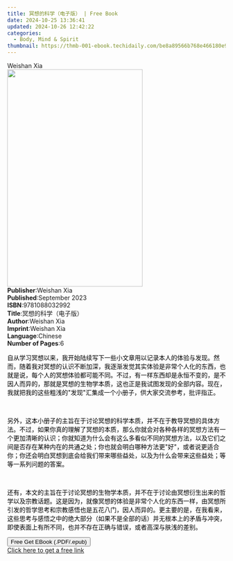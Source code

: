 ```yaml
---
title: 冥想的科学（电子版） | Free Book
date: 2024-10-25 13:36:41
updated: 2024-10-26 12:42:22
categories:
  - Body, Mind & Spirit
thumbnail: https://thmb-001-ebook.techidaily.com/be8a89566b768e466180e9c98059af22a30264b6c48395f66ddab42c0927edff.jpg
---
```

<main id="book-container">
  <div class="flex flex-col">
    <div class="book-brief flex-1 py-6 px-4 sm:p-6 md:py-10 md:px-8">
      <!-- brief-->
      <div class="book-brief-main">Weishan Xia</div>
    </div>
    <div
      class="book-meta-info flex-1 grid gap-4 col-start-1 col-end-3 row-start-1 sm:mb-6 sm:grid-cols-4 lg:gap-6 lg:col-start-2 lg:row-end-6 lg:row-span-6 lg:mb-0"
    >
      <div
        class="book-meta-info-left place-content-center mt-4 p-4 text-sm leading-6 col-start-2 col-span-2 dark:text-slate-400"
      >
        <img
          class="w-full h-500 object-cover rounded-lg sm:h-255 sm:col-span-2 lg:col-span-full"
          src="https://img-001-ebook.techidaily.com/9fcb443c713097530a43c6000bf8e13e889c1e4081b14eb7ca6142e99cc618c0.jpg"
          alt=""
          width="312"
          height="500"
        />
      </div>
      <div
        class="book-meta-info-right mt-2 col-start-1 row-start-2 col-span-3 self-center"
      >
        <!-- meta data  -->
        <div class="flex flex-col px-4 md:px-8">
          <div class="flex-1">
            <strong>Publisher</strong>:<span class="px-2">Weishan Xia</span>
          </div>
          <div class="flex-1">
            <strong>Published</strong>:<span class="px-2">September 2023</span>
          </div>
          <div class="flex-1">
            <strong>ISBN</strong>:<span class="px-2">9781088032992</span>
          </div>
          <div class="flex-1">
            <strong>Title</strong>:<span class="px-2"
              >冥想的科学（电子版）</span
            >
          </div>
          <div class="flex-1">
            <strong>Author</strong>:<span class="px-2">Weishan Xia</span>
          </div>
          <div class="flex-1">
            <strong>Imprint</strong>:<span class="px-2">Weishan Xia</span>
          </div>
          <div class="flex-1">
            <strong>Language</strong>:<span class="px-2">Chinese</span>
          </div>
          <div class="flex-1">
            <strong>Number of Pages</strong>:<span class="px-2">6</span>
          </div>
        </div>
      </div>
    </div>
    <div class="book-description flex-1 py-6 px-4 sm:p-6 md:py-10 md:px-8">
      <div class="book-description-main">
        <div accordion-content="" id="description">
          <p>
            <span
              style="color: rgb(0, 0, 0); background-color: rgba(0, 0, 0, 0)"
              >自从学习冥想以来，我开始陆续写下一些小文章用以记录本人的体验与发现。然而，随着我对冥想的认识不断加深，我逐渐发觉其实体验是非常个人化的东西，也就是说，每个人的冥想体验都可能不同。不过，有一样东西却是永恒不变的，是不因人而异的，那就是冥想的生物学本质，这也正是我试图发现的全部内容。现在，我就把我的这些粗浅的"发现"汇集成一个小册子，供大家交流参考，批评指正。</span
            >
          </p>
          <p><br /></p>
          <p>
            <span style="color: rgb(0, 0, 0)">另外</span
            ><span
              style="color: rgb(0, 0, 0); background-color: rgba(0, 0, 0, 0)"
              >，这本小册子的主旨在于讨论冥想的科学本质，并不在于教导冥想的具体方法。不过，如果你真的理解了冥想的本质，那么你就会对各种各样的冥想方法有一个更加清晰的认识；你就知道为什么会有这么多看似不同的冥想方法，以及它们之间是否存在某种内在的共通之处；你也就会明白哪种方法更"好"，或者说更适合你；你还会明白冥想到底会给我们带来哪些益处，以及为什么会带来这些益处；等等一系列问题的答案。</span
            >
          </p>
          <p><br /></p>
          <p>
            <span
              style="color: rgb(0, 0, 0); background-color: rgba(0, 0, 0, 0)"
              >还有，本文的主旨在于讨论冥想的生物学本质，并不在于讨论由冥想衍生出来的哲学以及宗教话题。这是因为，就像冥想的体验是非常个人化的东西一样，由冥想所引发的哲学思考和宗教感悟也是五花八门，因人而异的。更主要的是，在我看来，这些思考与感悟之中的绝大部分（如果不是全部的话）并无根本上的矛盾与冲突，即使表面上有所不同，也并不存在正确与错误，或者高深与肤浅的差别。</span
            >
          </p>
        </div>
        <div class="accordion-fader"></div>
      </div>
    </div>
    <div class="book-excerpts flex-1 py-6 px-4 sm:p-6 md:py-10 md:px-8"></div>
    <div
      class="book-about-author flex-1 py-6 px-4 sm:p-6 md:py-10 md:px-8"
    ></div>
    <div class="book-free-get flex-1 py-6 px-4 sm:p-6 md:py-10 md:px-8">
      <button
        id="btn-free-get"
        class="bg-blue-500 hover:bg-blue-700 text-white font-bold py-2 px-4 rounded"
      >
        Free Get EBook (.PDF/.epub)
      </button>
      <div id="countdown-display" class="px-2 text-lg mt-2"></div>
      <a
        id="free-link"
        class="hidden bg-blue-500 hover:bg-blue-700 text-white font-bold py-2 px-4 rounded"
        href="https://www.ebooks.com/en-us/book/211124035/ebook/weishan-xia/"
        target="_blank"
        >Click here to get a free link</a
      >
    </div>
    <script>
      let countdownTime = 0;
      let countdownInterval = null;
      document
        .getElementById('btn-free-get')
        .addEventListener('click', startCountdown);
      function startCountdown() {
        countdownTime = new Date().getTime() + 60000 * 3;
        countdownInterval = setInterval(updateCountdown, 1000);
        document.getElementById('btn-free-get').disabled = true;
        document
          .getElementById('btn-free-get')
          .classList.add('bg-gray-500', 'cursor-not-allowed');
      }
      function updateCountdown() {
        let currentTime = new Date().getTime();
        let timeLeft = countdownTime - currentTime;
        let secondsLeft = Math.floor(timeLeft / 1000);
        document.getElementById('countdown-display').innerHTML =
          `Remaining time: ${secondsLeft} seconds.`;
        if (secondsLeft <= 0) {
          clearInterval(countdownInterval);
          document.getElementById('btn-free-get').classList.add('hidden');
          document.getElementById('free-link').classList.remove('hidden');
          document.getElementById('countdown-display').innerHTML = '';
        }
      }
    </script>
  </div>
</main>
